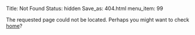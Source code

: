 Title: Not Found
Status: hidden
Save_as: 404.html
menu_item: 99

The requested page could not be located. Perhaps you might want to check [home](/)?
